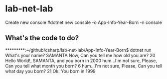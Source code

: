 # lab-net-lab
Create new console 
#dotnet new console -o App-Info-Year-Born -n console 

<h2>What's the code to do?</h2>
*********:~/github/csharp/lab-net-lab/App-Info-Year-Born$ dotnet run
What's your name? 
SAMANTA
Now, Can you tell me how old you are? 
20
Hello World!, SAMANTA, and you born in 2000
hum...I'm not sure, Please, Can you tell what month you born?
6
hum...I'm not sure, Please, Can you tell what day you born?
21
Ok. You born in 1999